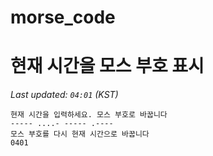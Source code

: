 # morse_code
# 현재 시간을 모스 부호 표시
<!-- MORSE_TIME_START -->
_Last updated: `04:01` (KST)_

```
현재 시간을 입력하세요. 모스 부호로 바꿉니다
----- ....- ----- .----
모스 부호를 다시 현재 시간으로 바꿉니다
0401
```
<!-- MORSE_TIME_END -->

